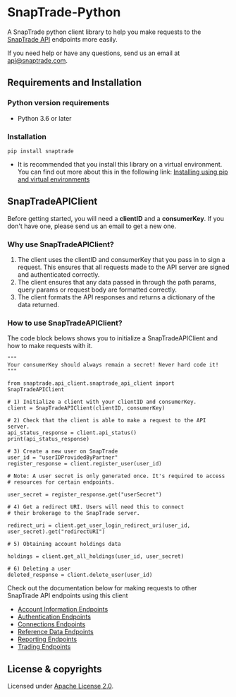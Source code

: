 # SnapTrade-Python
A SnapTrade python client library to help you make requests to the [SnapTrade API][1] endpoints more easily.


If you need help or have any questions, send us an email at [api@snaptrade.com][contact].

## Requirements and Installation 
### Python version requirements
* Python 3.6 or later

### Installation
```
pip install snaptrade
```
* It is recommended that you install this library on a virtual environment. You can find out more about this in the following link: 
[Installing using pip and virtual environments]

## SnapTradeAPIClient
Before getting started, you will need a **clientID** and a **consumerKey**. If you don't have one, please send us an email 
to get a new one. 

### Why use SnapTradeAPIClient?
1) The client uses the clientID and consumerKey that you pass in to sign a request. This ensures that all requests made to the API server are signed and authenticated correctly.
2) The client ensures that any data passed in through the path params, query params or request body are formatted correctly.
3) The client formats the API responses and returns a dictionary of the data returned.

### How to use SnapTradeAPIClient?
The code block belows shows you to initialize a SnapTradeAPIClient and how to make requests with it.

```
"""
Your consumerKey should always remain a secret! Never hard code it! 
""" 

from snaptrade.api_client.snaptrade_api_client import SnapTradeAPIClient
 
# 1) Initialize a client with your clientID and consumerKey. 
client = SnapTradeAPIClient(clientID, consumerKey)

# 2) Check that the client is able to make a request to the API server. 
api_status_response = client.api_status()
print(api_status_response)

# 3) Create a new user on SnapTrade 
user_id = "userIDProvidedByPartner"
register_response = client.register_user(user_id)

# Note: A user secret is only generated once. It's required to access
# resources for certain endpoints. 

user_secret = register_response.get("userSecret") 

# 4) Get a redirect URI. Users will need this to connect 
# their brokerage to the SnapTrade server.

redirect_uri = client.get_user_login_redirect_uri(user_id, user_secret).get("redirectURI")

# 5) Obtaining account holdings data

holdings = client.get_all_holdings(user_id, user_secret)

# 6) Deleting a user
deleted_response = client.delete_user(user_id)
```

Check out the documentation below for making requests to other SnapTrade API endpoints using this client
* [Account Information Endpoints]
* [Authentication Endpoints]
* [Connections Endpoints]
* [Reference Data Endpoints]
* [Reporting Endpoints]
* [Trading Endpoints]

## License & copyrights

Licensed under [Apache License 2.0][2]. 

[1]: https://docs.snaptrade.com/reference/getting-started
[contact]: mailto:api@snaptrade.com
[Account Information Endpoints]: docs/account-information-endpoints.md
[Authentication Endpoints]: docs/authentication-endpoints.md
[Connections Endpoints]: docs/connections-endpoints.md
[Reference Data Endpoints]: docs/reference-data-endpoints.md
[Reporting Endpoints]: docs/reporting-endpoints.md
[Trading Endpoints]: docs/trading-endpoints.md
[Installing using pip and virtual environments]: https://packaging.python.org/en/latest/guides/installing-using-pip-and-virtual-environments/
[2]: LICENSE
